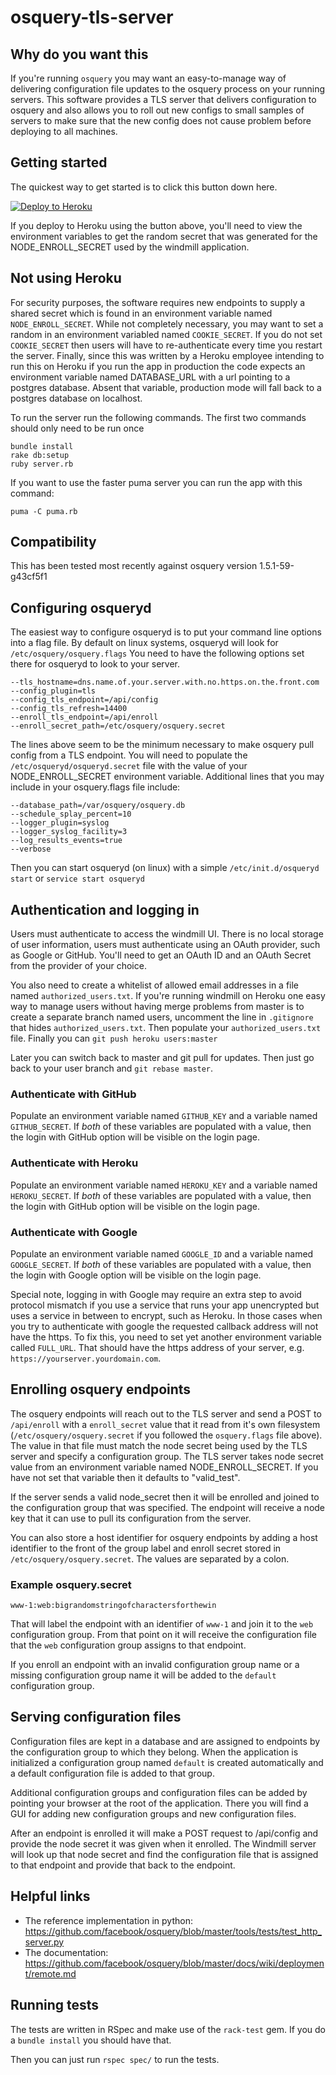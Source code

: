 # osquery-tls-server

## Why do you want this

If you're running `osquery` you may want an easy-to-manage way of delivering
configuration file updates to the osquery process on your running servers. This
software provides a TLS server that delivers configuration to osquery and also
allows you to roll out new configs to small samples of servers to make sure that
the new config does not cause problem before deploying to all machines.

## Getting started

The quickest way to get started is to click this button down here.

[![Deploy to Heroku](https://www.herokucdn.com/deploy/button.png)](https://heroku.com/deploy)

If you deploy to Heroku using the button above, you'll need to view the
environment variables to get the random secret that was generated for the NODE_ENROLL_SECRET
used by the windmill application.

## Not using Heroku

For security purposes, the software requires new endpoints to supply a shared
secret which is found in an environment variable named `NODE_ENROLL_SECRET`.
While  not completely necessary, you may want to set a random in an environment
variabled  named `COOKIE_SECRET`. If you do not set `COOKIE_SECRET` then users
will have to  re-authenticate every time you restart the server. Finally, since
this was written by a Heroku employee intending to run this on Heroku if you run
the app in production the code expects an environment variable named
DATABASE_URL with a url pointing to a postgres database. Absent that variable,
production mode will fall back to a postgres database on localhost.

To run the server run the following commands. The first two commands should only
need to be run once

```
bundle install
rake db:setup
ruby server.rb
```

If you want to use the faster puma server you can run the app with this command:

```
puma -C puma.rb
```

## Compatibility

This has been tested most recently against osquery version 1.5.1-59-g43cf5f1

## Configuring osqueryd

The easiest way to configure osqueryd is to put your command line options
into a flag file. By default on linux systems, osqueryd will look for
`/etc/osquery/osquery.flags` You need to have the following options set there
for osqueryd to look to your server.

```
--tls_hostname=dns.name.of.your.server.with.no.https.on.the.front.com
--config_plugin=tls
--config_tls_endpoint=/api/config
--config_tls_refresh=14400
--enroll_tls_endpoint=/api/enroll
--enroll_secret_path=/etc/osquery/osquery.secret
```

The lines above seem to be the minimum necessary to make osquery pull config
from a TLS endpoint. You will need to populate the `/etc/osqueryd/osqueryd.secret`
file with the value of your NODE_ENROLL_SECRET environment variable. Additional
lines that you may include in your osquery.flags file include:

```
--database_path=/var/osquery/osquery.db
--schedule_splay_percent=10
--logger_plugin=syslog
--logger_syslog_facility=3
--log_results_events=true
--verbose
```

Then you can start osqueryd (on linux) with a simple `/etc/init.d/osqueryd start`
or `service start osqueryd`

## Authentication and logging in
Users must authenticate to access the windmill UI. There is no local storage of
user information, users must authenticate using an OAuth provider, such as
Google or GitHub. You'll need to get an OAuth ID and an OAuth Secret from the
provider of your choice.

You also need to create a whitelist of allowed email addresses in a file named
`authorized_users.txt`. If you're running windmill on Heroku one easy way to
manage users without having merge problems from master is to create a separate
branch named users, uncomment the line in `.gitignore` that hides
`authorized_users.txt`.  Then populate your `authorized_users.txt` file. Finally
you can `git push heroku users:master`

Later you can switch back to master and git pull for updates. Then just go back
to your user branch and `git rebase master`.

### Authenticate with GitHub

Populate an environment variable named `GITHUB_KEY` and a variable named
`GITHUB_SECRET`. If *both*  of these variables are populated with a value, then
the login with GitHub option  will be visible on the login page.

### Authenticate with Heroku

Populate an environment variable named `HEROKU_KEY` and a variable named
`HEROKU_SECRET`. If *both*  of these variables are populated with a value, then
the login with GitHub option  will be visible on the login page.

### Authenticate with Google

Populate an environment variable named `GOOGLE_ID` and a variable named
`GOOGLE_SECRET`. If *both*  of these variables are populated with a value, then
the login with Google option  will be visible on the login page.

Special note, logging in with Google may require an extra step to avoid protocol mismatch if you use a service
that runs your app unencrypted but uses a service in between to encrypt, such as
Heroku. In those cases when you try to authenticate with google the requested
callback address will not have the https. To fix this, you need to set yet
another environment variable called `FULL_URL`. That should have the https address
of your server, e.g. `https://yourserver.yourdomain.com`.

## Enrolling osquery endpoints
The osquery endpoints will reach out to the TLS server and send a POST to `/api/enroll`
with a `enroll_secret` value that it read from it's own filesystem (`/etc/osquery/osquery.secret`
if you followed the `osquery.flags` file above). The value in that file must match
the node secret being used by the TLS server and specify a configuration group. The TLS server takes node secret value from an
environment variable named NODE_ENROLL_SECRET. If you have not set that variable
then it defaults to "valid_test".

If the server sends a valid node_secret then it will be enrolled and joined to the configuration
group that was specified. The endpoint will receive a node key that it
can use to pull its configuration from the server.

You can also store a host identifier for osquery endpoints by adding
a host identifier to the front of the group label and enroll secret stored in `/etc/osquery/osquery.secret`.
The values are separated by a colon.

### Example osquery.secret

`www-1:web:bigrandomstringofcharactersforthewin`

That will label the endpoint with an identifier of `www-1` and join it to the `web`
configuration group. From that point on it will receive the configuration file that
the `web` configuration group assigns to that endpoint.

If you enroll an endpoint with an invalid configuration group name or a missing
configuration group name it will be added to the `default` configuration group.

## Serving configuration files
Configuration files are kept in a database and are assigned to endpoints by the
configuration group to which they belong. When the application is initialized a
configuration group named `default` is created automatically and a default configuration
file is added to that group.

Additional configuration groups and configuration files can be added by pointing
your browser at the root of the application. There you will find a GUI for adding
new configuration groups and new configuration files.

After an endpoint is enrolled it will make a POST request to /api/config and provide
the node secret it was given when it enrolled. The Windmill server will look up that
node secret and find the configuration file that is assigned to that endpoint and
provide that back to the endpoint.

## Helpful links

* The reference implementation in python: https://github.com/facebook/osquery/blob/master/tools/tests/test_http_server.py
* The documentation: https://github.com/facebook/osquery/blob/master/docs/wiki/deployment/remote.md

## Running tests

The tests are written in RSpec and make use of the `rack-test` gem. If you do a
`bundle install` you should have that.

Then you can just run `rspec spec/` to run
the tests.
